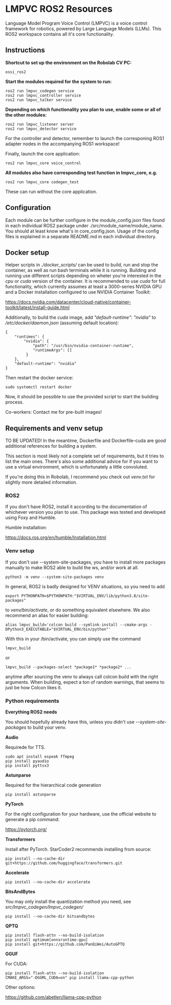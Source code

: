 # LMPVC ROS2 Resources

Language Model Program Voice Control (LMPVC) is a voice control framework for robotics, powered by Large Language Models (LLMs).
This ROS2 workspace contains all it's core functionality.

## Instructions

**Shortcut to set up the environment on the Robolab CV PC:**
```
ossi_ros2
```
**Start the modules required for the system to run:**
```
ros2 run lmpvc_codegen service
ros2 run lmpvc_controller service
ros2 run lmpvc_talker service
```
**Depending on which functionality you plan to use, enable some or all of the other modules:**
```
ros2 run lmpvc_listener server
ros2 run lmpvc_detector service
```
For the controller and detector, remember to launch the corresponing ROS1 adapter nodes in the accompanying ROS1 workspace!

Finally, launch the core application:
```
ros2 run lmpvc_core voice_control
```

**All modules also have corresponding test function in lmpvc_core, e.g.**

```
ros2 run lmpvc_core codegen_test
```
These can run without the core application.

## Configuration

Each module can be further configure in the module_config.json files found in each individual ROS2 package under ./src/module_name/module_name. You should at least know what's in core_config.json. Usage of the config files is explained in a separate README.md in each individual directory.

## Docker setup

Helper scripts in *./docker_scripts/* can be used to build, run and stop the container, as well as run bash terminals while it is running. Building and running use different scripts depending on wheter you're interested in the *cpu* or *cuda* version of the container. It is recommended to use *cuda* for full functionality, which currently assumes at least a 3000-series NVIDIA GPU and a Docker installation configured to use NVIDIA Container Toolkit:

https://docs.nvidia.com/datacenter/cloud-native/container-toolkit/latest/install-guide.html

Additionally, to build the *cuda* image, add *"default-runtime": "nvidia"* to */etc/docker/daemon.json* (assuming default location):

```
{
    "runtimes": {
        "nvidia": {
            "path": "/usr/bin/nvidia-container-runtime",
            "runtimeArgs": []
         } 
    },
    "default-runtime": "nvidia" 
}
```

Then restart the docker service:

```
sudo systemctl restart docker
```

Now, it should be possible to use the provided script to start the building process.

Co-workers: Contact me for pre-built images!

## Requirements and venv setup

TO BE UPDATED! In the meantime, Dockerfile and Dockerfile-cuda are good additional references for building a system.

This section is most likely not a complete set of requirements, but it tries to list the main ones. There's also some additional advice for if you want to use a virtual environment, which is unfortunately a little convoluted.

If you're doing this in Robolab, I recommend you check out *venv.txt* for slightly more detailed information.

### ROS2

If you don't have ROS2, install it according to the documentation of whichever version you plan to use. This package was tested and developed using Foxy and Humble.

Humble installation:

https://docs.ros.org/en/humble/Installation.html

### Venv setup

If you don't use --system-site-packages, you have to install more packages manually to make
ROS2 able to build the ws, and/or work at all.

```
python3 -m venv --system-site-packages venv
```
In general, ROS2 is badly designed for VENV situations, so you need to add

```
export PYTHONPATH=$PYTHONPATH:"$VIRTUAL_ENV/lib/python3.8/site-packages"
```

to *venv/bin/activate*, or do something equivalent elsewhere. We also recommend an alias for easier building:

```
alias lmpvc_build='colcon build --symlink-install --cmake-args -DPython3_EXECUTABLE="$VIRTUAL_ENV/bin/python"'
```

With this in your /bin/activate, you can simply use the command

```
lmpvc_build
```

or

```
lmpvc_build --packages-select *package1* *package2* ...
```

anytime after sourcing the venv to always call colcon build with the right arguments. When building, expect a ton of random warnings, that seems to just be how Colcon likes it.

### Python requirements

**Everything ROS2 needs**

You should hopefully already have this, unless you didn't use *--system-site-packages* to build your venv.

**Audio**

Requirede for TTS.

```
sudo apt install espeak ffmpeg
pip install pyaudio
pip install pyttsx3 
```

**Astunparse**

Required for the hierarchical code generation

```
pip install astunparse
```

**PyTorch**

For the right configuration for your hardware, use the official website to generate a pip command:

https://pytorch.org/

**Transformers**

Install after PyTorch. StarCoder2 recommends installing from source:

```
pip install --no-cache-dir git+https://github.com/huggingface/transformers.git
```

**Accelerate**

```
pip install --no-cache-dir accelerate
```

**BitsAndBytes**

You may only install the quantization method you need, see *src/lmpvc_codegen/lmpvc_codegen/*

```
pip install --no-cache-dir bitsandbytes
```

**QPTQ**

```
pip install flash-attn --no-build-isolation
pip install optimum[onnxruntime-gpu]
pip install git+https://github.com/PanQiWei/AutoGPTQ
```

**GGUF**

For CUDA:

```
pip install flash-attn --no-build-isolation
CMAKE_ARGS="-DGGML_CUDA=on" pip install llama-cpp-python
```

Other options:

https://github.com/abetlen/llama-cpp-python
